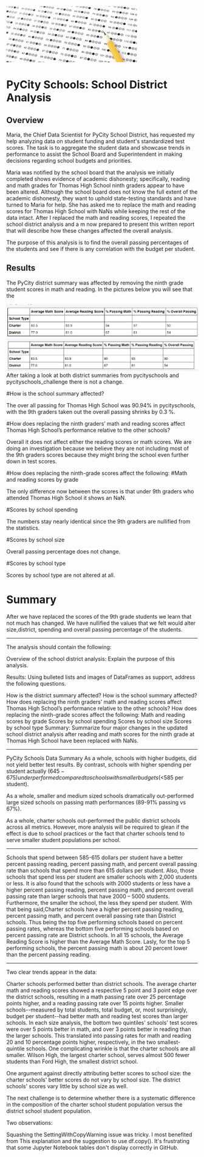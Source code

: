 <img src="Resources/readmeimage2.jpg">

# PyCity Schools: School District Analysis 

## Overview
Maria, the Chief Data Scientist for PyCity School District, has requested my help analyzing data on student funding and student's standardized test scores. The task is to aggregate the student data and showcase trends in performance to assist the School Board and Superintendent in making decisions regarding school budgets and priorities. 

Maria was notified by the school board that the analysis we initially completed shows evidence of academic dishonesty; specifically, reading and math grades for Thomas High School ninth graders appear to have been altered. Although the school board does not know the full extent of the academic dishonesty, they want to uphold state-testing standards and have turned to Maria for help. She has asked me to replace the math and reading scores for Thomas High School with NaNs while keeping the rest of the data intact. After I replaced the math and reading scores, I repeated the school district analysis and a m now prepared to present this written report that will describe how these changes affected the overall analysis. 

The purpose of this analysis is to find the overall passing percentages of the students and see if there is any correlation with the budget per student. 


## Results
The PyCity district summary was affected by removing the ninth grade student scores in math and reading. In the pictures below you will see that the 


<img src="Resources/ninthin.png"> 
<img src="Resources/ninthout.png">
After taking a look at both district summaries from pycityschools and pycityschools_challenge there is not a change.

#How is the school summary affected?

The over all passing for Thomas High School was 90.94% in pycityschools, with the 9th graders taken out the overall passing shrinks by 0.3 %.

#How does replacing the ninth graders’ math and reading scores affect Thomas High School’s performance relative to the other schools?

Overall it does not affect either the reading scores or math scores. We are doing an investigation because we believe they are not including most of the 9th graders scores because they might bring the school even further down in test scores.

#How does replacing the ninth-grade scores affect the following: #Math and reading scores by grade

The only difference now between the scores is that under 9th graders who attended Thomas High School it shows an NaN.

#Scores by school spending

The numbers stay nearly identical since the 9th graders are nullified from the statistics.

#Scores by school size

Overall passing percentage does not change.

#Scores by school type

Scores by school type are not altered at all.

# Summary

After we have replaced the scores of the 9th grade students we learn that not much has changed. We have nullified the values that we felt would alter size,district, spending and overall passing percentage of the students.

______________________________________________________________________________

The analysis should contain the following:

Overview of the school district analysis: Explain the purpose of this analysis.

Results: Using bulleted lists and images of DataFrames as support, address the following questions.

How is the district summary affected?
How is the school summary affected?
How does replacing the ninth graders’ math and reading scores affect Thomas High School’s performance relative to the other schools?
How does replacing the ninth-grade scores affect the following:
Math and reading scores by grade
Scores by school spending
Scores by school size
Scores by school type
Summary: Summarize four major changes in the updated school district analysis after reading and math scores for the ninth grade at Thomas High School have been replaced with NaNs.
_____________________________________________________________________________________________________________________________

PyCity Schools Data Summary
As a whole, schools with higher budgets, did not yield better test results. By contrast, schools with higher spending per student actually ($645-675) underperformed compared to schools with smaller budgets (<$585 per student).

As a whole, smaller and medium sized schools dramatically out-performed large sized schools on passing math performances (89-91% passing vs 67%).

As a whole, charter schools out-performed the public district schools across all metrics. However, more analysis will be required to glean if the effect is due to school practices or the fact that charter schools tend to serve smaller student populations per school.

__________________________________________________________________________________________________________________________________________

Schools that spend between 585-615 dollars per student have a better percent passing reading, percent passing math, and percent overall passing rate than schools that spend more than 615 dollars per student. Also, those schools that spend less per student are smaller schools with 2,000 students or less.
It is also found that the schools with 2000 students or less have a higher percent passing reading, percent passing math, and percent overall passing rate than larger schools that have 2000 – 5000 students. Furthermore, the smaller the school, the less they spend per student.
With that being said,Charter schools have a higher percent passing reading, percent passing math, and percent overall passing rate than District schools. Thus being the top five performing schools based on percent passing rates, whereas the bottom five performing schools based on percent passing rate are District schools.
In all 15 schools, the Average Reading Score is higher than the Average Math Score.
Lasly, for the top 5 performing schools, the percent passing math is about 20 percent lower than the percent passing reading.

_________________________________________________________________________________________________________________________________________

Two clear trends appear in the data:

Charter schools performed better than district schools. The average charter math and reading scores showed a respective 5 point and 3 point edge over the district schools, resulting in a math passing rate over 25 percentage points higher, and a reading passing rate over 15 points higher.
Smaller schools--measured by total students, total budget, or, most surprisingly, budget per student--had better math and reading test scores than larger schools. In each size analysis, the bottom two quintiles' schools' test scores were over 5 points better in math, and over 3 points better in reading than the larger schools. This translated into passing rates for math and reading 20 and 10 percentage points higher, respectively, in the two smallest-quintile schools.
One complicating wrinkle is that the charter schools are all smaller. Wilson High, the largest charter school, serves almost 500 fewer students than Ford High, the smallest district school.

One argument against directly attributing better scores to school size: the charter schools' better scores do not vary by school size. The district schools' scores vary little by school size as well.

The next challenge is to determine whether there is a systematic difference in the composition of the charter school student population versus the district school student population.

Two observations:

Squashing the SettingWithCopyWarning issue was tricky. I most benefited from
This explanation and
the suggestion to use df.copy().
It's frustrating that some Jupyter Notebook tables don't display correctly in GitHub.
